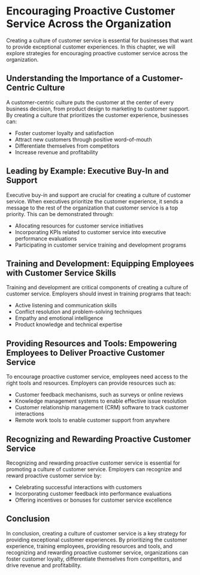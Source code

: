 Encouraging Proactive Customer Service Across the Organization
=================================================================================================================

Creating a culture of customer service is essential for businesses that want to provide exceptional customer experiences. In this chapter, we will explore strategies for encouraging proactive customer service across the organization.

Understanding the Importance of a Customer-Centric Culture
----------------------------------------------------------

A customer-centric culture puts the customer at the center of every business decision, from product design to marketing to customer support. By creating a culture that prioritizes the customer experience, businesses can:

* Foster customer loyalty and satisfaction
* Attract new customers through positive word-of-mouth
* Differentiate themselves from competitors
* Increase revenue and profitability

Leading by Example: Executive Buy-In and Support
------------------------------------------------

Executive buy-in and support are crucial for creating a culture of customer service. When executives prioritize the customer experience, it sends a message to the rest of the organization that customer service is a top priority. This can be demonstrated through:

* Allocating resources for customer service initiatives
* Incorporating KPIs related to customer service into executive performance evaluations
* Participating in customer service training and development programs

Training and Development: Equipping Employees with Customer Service Skills
--------------------------------------------------------------------------

Training and development are critical components of creating a culture of customer service. Employers should invest in training programs that teach:

* Active listening and communication skills
* Conflict resolution and problem-solving techniques
* Empathy and emotional intelligence
* Product knowledge and technical expertise

Providing Resources and Tools: Empowering Employees to Deliver Proactive Customer Service
-----------------------------------------------------------------------------------------

To encourage proactive customer service, employees need access to the right tools and resources. Employers can provide resources such as:

* Customer feedback mechanisms, such as surveys or online reviews
* Knowledge management systems to enable effective issue resolution
* Customer relationship management (CRM) software to track customer interactions
* Remote work tools to enable customer support from anywhere

Recognizing and Rewarding Proactive Customer Service
----------------------------------------------------

Recognizing and rewarding proactive customer service is essential for promoting a culture of customer service. Employers can recognize and reward proactive customer service by:

* Celebrating successful interactions with customers
* Incorporating customer feedback into performance evaluations
* Offering incentives or bonuses for customer service excellence

Conclusion
----------

In conclusion, creating a culture of customer service is a key strategy for providing exceptional customer experiences. By prioritizing the customer experience, training employees, providing resources and tools, and recognizing and rewarding proactive customer service, organizations can foster customer loyalty, differentiate themselves from competitors, and drive revenue and profitability.
